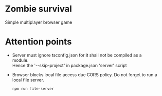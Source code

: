 # Zombie survival
Simple multiplayer browser game

# Attention points
- Server must ignore tsconfig.json for it shall not be compiled as a module.<br>
Hence the '--skip-project' in package.json 'server' script

- Browser blocks local file access due CORS policy. Do not forget to run a local file server.<br>
    ``` sh
    npm run file-server
    ```
